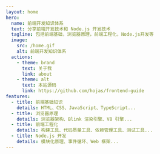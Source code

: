 ```yaml
---
layout: home
hero:
  name: 前端开发知识体系
  text: 分享前端开发技术和 Node.js 开发技术
  tagline: 包括前端基础，浏览器原理，前端工程化，Node.js开发等
  image:
    src: /home.gif
    alt: 前端开发知识体系
  actions:
    - theme: brand
      text: 关于我
      link: about
    - theme: alt
      text: 本站源码
      link: https://github.com/hojas/frontend-guide
features:
  - title: 前端基础知识
    details: HTML、CSS、JavaScript、TypeScript...
  - title: 浏览器原理
    details: 浏览器架构、Blink 渲染引擎、V8 引擎...
  - title: 前端工程化
    details: 构建工具、代码质量工具、依赖管理工具、测试工具...
  - title: Node.js 开发
    details: 模块化原理、事件循环、Web 框架...
---
```

